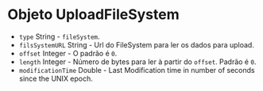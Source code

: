 # Objeto UploadFileSystem

* `type` String - `fileSystem`.
* `filsSystemURL` String - Url do FileSystem para ler os dados para upload.
* `offset` Integer - O padrão é `0`.
* `length` Integer - Número de bytes para ler à partir do `offset`. Padrão é `0`.
* `modificationTime` Double - Last Modification time in number of seconds since the UNIX epoch.